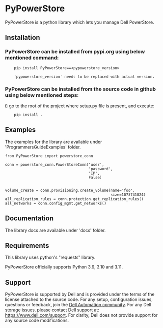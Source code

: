 # PyPowerStore
PyPowerStore is a python library which lets you manage Dell PowerStore.


## Installation

### PyPowerStore can be installed from pypi.org using below mentioned command:
        
        pip install PyPowerStore==<pypowerstore_version>

        'pypowerstore_version' needs to be replaced with actual version. 

### PyPowerStore can be installed from the source code in github using below mentioned steps:
  
  i) go to the root of the project where setup.py file is present, and execute:

        pip install .

## Examples

The examples for the library are available under 'ProgrammersGuideExamples' folder.

```
from PyPowerStore import powerstore_conn

conn = powerstore_conn.PowerStoreConn('user',
                                      'password',
                                      'IP',
                                      False)


volume_create = conn.provisioning.create_volume(name='foo',
                                                size=1073741824)
all_replication_rules = conn.protection.get_replication_rules()
all_networks = conn.config_mgmt.get_networks()

```


## Documentation

The library docs are available under 'docs' folder.


## Requirements

This library uses python's "requests" library.

PyPowerStore officially supports Python 3.9, 3.10 and 3.11.


## Support

PyPowerStore is supported by Dell and is provided under the terms of the license attached to the source code.
For any setup, configuration issues, questions or feedback, join the [Dell Automation community](https://www.dell.com/community/Automation/bd-p/Automation).
For any Dell storage issues, please contact Dell support at: https://www.dell.com/support.
For clarity, Dell does not provide support for any source code modifications.
